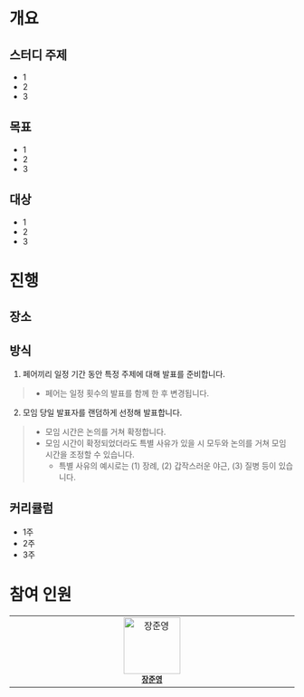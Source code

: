 # 개요
## 스터디 주제
* 1
* 2
* 3
  
## 목표
* 1
* 2
* 3

## 대상
* 1
* 2
* 3

# 진행
## 장소

## 방식
1. 페어끼리 일정 기간 동안 특정 주제에 대해 발표를 준비합니다.
> - 페어는 일정 횟수의 발표를 함께 한 후 변경됩니다.
2. 모임 당일 발표자를 랜덤하게 선정해 발표합니다.
> - 모임 시간은 논의를 거쳐 확정합니다.
> - 모임 시간이 확정되었더라도 특별 사유가 있을 시 모두와 논의를 거쳐 모임 시간을 조정할 수 있습니다.
>     - 특별 사유의 예시로는 (1) 장례, (2) 갑작스러운 야근, (3) 질병 등이 있습니다.

## 커리큘럼
* 1주
* 2주
* 3주

# 참여 인원
<table>
  <tbody>
    <tr>
      <td align="center" valign="top" width="14.28%"><img src="." width="100px;" alt="장준영"/><br /><sub><a href="https://github.com/johnny19991006"><b>장준영</b></a></sub><br /></td>
    </tr>
  </tbody>
</table> 

